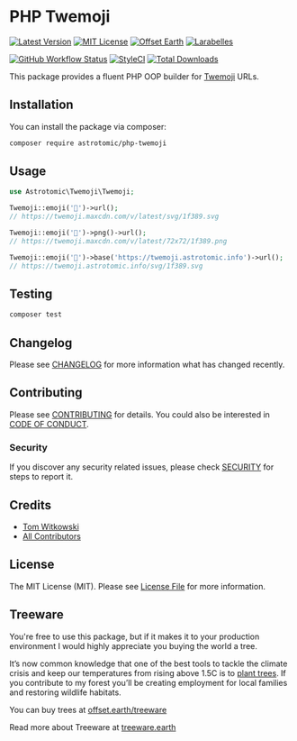 # PHP Twemoji

[![Latest Version](http://img.shields.io/packagist/v/astrotomic/php-twemoji.svg?label=Release&style=for-the-badge)](https://packagist.org/packages/astrotomic/php-twemoji)
[![MIT License](https://img.shields.io/github/license/Astrotomic/php-twemoji.svg?label=License&color=blue&style=for-the-badge)](https://github.com/Astrotomic/php-twemoji/blob/master/LICENSE)
[![Offset Earth](https://img.shields.io/badge/Treeware-%F0%9F%8C%B3-green?style=for-the-badge)](https://plant.treeware.earth/Astrotomic/php-twemoji)
[![Larabelles](https://img.shields.io/badge/Larabelles-%F0%9F%A6%84-lightpink?style=for-the-badge)](https://www.larabelles.com/)

[![GitHub Workflow Status](https://img.shields.io/github/workflow/status/Astrotomic/php-twemoji/run-tests?style=flat-square&logoColor=white&logo=github&label=Tests)](https://github.com/Astrotomic/php-twemoji/actions?query=workflow%3Arun-tests)
[![StyleCI](https://styleci.io/repos/307185950/shield)](https://styleci.io/repos/307185950)
[![Total Downloads](https://img.shields.io/packagist/dt/astrotomic/php-twemoji.svg?label=Downloads&style=flat-square)](https://packagist.org/packages/astrotomic/php-twemoji)

This package provides a fluent PHP OOP builder for [Twemoji](https://twemoji.twitter.com) URLs.

## Installation

You can install the package via composer:

```bash
composer require astrotomic/php-twemoji
```

## Usage

```php
use Astrotomic\Twemoji\Twemoji;

Twemoji::emoji('🎉')->url();
// https://twemoji.maxcdn.com/v/latest/svg/1f389.svg

Twemoji::emoji('🎉')->png()->url();
// https://twemoji.maxcdn.com/v/latest/72x72/1f389.png

Twemoji::emoji('🎉')->base('https://twemoji.astrotomic.info')->url();
// https://twemoji.astrotomic.info/svg/1f389.svg
```

## Testing

```bash
composer test
```

## Changelog

Please see [CHANGELOG](CHANGELOG.md) for more information what has changed recently.

## Contributing

Please see [CONTRIBUTING](https://github.com/Astrotomic/.github/blob/master/CONTRIBUTING.md) for details. You could also be interested in [CODE OF CONDUCT](https://github.com/Astrotomic/.github/blob/master/CODE_OF_CONDUCT.md).

### Security

If you discover any security related issues, please check [SECURITY](https://github.com/Astrotomic/.github/blob/master/SECURITY.md) for steps to report it.

## Credits

-   [Tom Witkowski](https://github.com/Gummibeer)
-   [All Contributors](../../contributors)

## License

The MIT License (MIT). Please see [License File](LICENSE.md) for more information.

## Treeware

You're free to use this package, but if it makes it to your production environment I would highly appreciate you buying the world a tree.

It’s now common knowledge that one of the best tools to tackle the climate crisis and keep our temperatures from rising above 1.5C is to [plant trees](https://www.bbc.co.uk/news/science-environment-48870920). If you contribute to my forest you’ll be creating employment for local families and restoring wildlife habitats.

You can buy trees at [offset.earth/treeware](https://plant.treeware.earth/Astrotomic/php-twemoji)

Read more about Treeware at [treeware.earth](https://treeware.earth)
